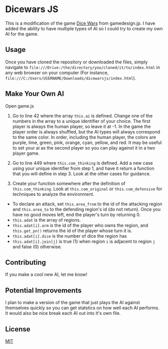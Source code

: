 # Dicewars JS

This is a modification of the game [Dice Wars](https://www.gamedesign.jp/games/dicewars/) from gamedesign.jp. I have added the ability to have multiple types of AI so I could try to create my own AI for the game.

## Usage

Once you have cloned the repository or downloaded the files, simply navigate to `file:///Drive:/the/directory/you/cloned/it/to/index.html` in any web browser on your computer (For instance, `file:///C:/Users/USERNAME/Downloads/dicewarsjs/index.html`).

## Make Your Own AI

Open game.js

1. Go to line 42 where the array `this.ai` is defined. Change one of the numbers in the array to a unique identifier of your choice. The first player is always the human player, so leave it at -1. In the game the player order is always shuffled, but the AI types will always correspond to the same color. In order, including the human player, the colors are purple, lime, green, pink, orange, cyan, yellow, and red. It may be useful to set your ai as the second player so you can play against it in a two player game.

2. Go to line 449 where `this.com_thinking` is defined. Add a new case using your unique identifier from step 1, and have it return a function that you will define in step 3. Look at the other cases for guidance.

3. Create your function somewhere after the definition of `this.com_thinking`. Look at `this.com_original` or `this.com_defensive` for techniques to analyze the environment.

  * To declare an attack, set `this.area_from` to the id of the attacking region and `this.area_to` to the defending region's id (do not return). Once you have no good moves left, end the player's turn by returning 0.
  * `this.adat` is the array of regions.
  * `this.adat[i].arm` is the id of the player who owns the region, and `this.get_pn()` returns the id of the player whose turn it is.
  * `this.adat[i].dice` is the number of dice the region has
  * `this.adat[i].join[j]` is true (1) when region `i` is adjacent to region `j` and false (0) otherwise.

## Contributing
If you make a cool new AI, let me know!

## Potential Improvements
I plan to make a version of the game that just plays the AI against themselves quickly so you can get statstics on how well each AI performs. It would also be nice break each AI out into it's own file.

## License
[MIT](https://choosealicense.com/licenses/mit/)